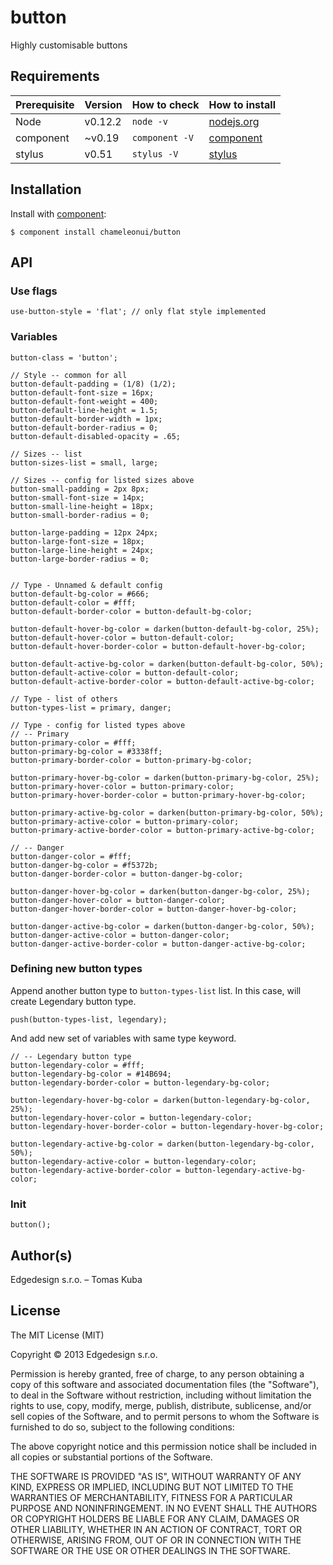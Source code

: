 
# button

Highly customisable buttons

## Requirements

| Prerequisite | Version | How to check | How to install |
| --- | --- | --- | --- |
| Node | v0.12.2 | `node -v`| [nodejs.org](https://nodejs.org/) |
| component | ~v0.19 | `component -V` | [component](https://github.com/componentjs/component) |
| stylus | v0.51 | `stylus -V` | [stylus](https://learnboost.github.io/stylus/) |

## Installation

Install with [component](http://component.io):

    $ component install chameleonui/button

## API

### Use flags

```
use-button-style = 'flat'; // only flat style implemented
```

### Variables

```
button-class = 'button';

// Style -- common for all
button-default-padding = (1/8) (1/2);
button-default-font-size = 16px;
button-default-font-weight = 400;
button-default-line-height = 1.5;
button-default-border-width = 1px;
button-default-border-radius = 0;
button-default-disabled-opacity = .65;

// Sizes -- list
button-sizes-list = small, large;

// Sizes -- config for listed sizes above
button-small-padding = 2px 8px;
button-small-font-size = 14px;
button-small-line-height = 18px;
button-small-border-radius = 0;

button-large-padding = 12px 24px;
button-large-font-size = 18px;
button-large-line-height = 24px;
button-large-border-radius = 0;


// Type - Unnamed & default config
button-default-bg-color = #666;
button-default-color = #fff;
button-default-border-color = button-default-bg-color;

button-default-hover-bg-color = darken(button-default-bg-color, 25%);
button-default-hover-color = button-default-color;
button-default-hover-border-color = button-default-hover-bg-color;

button-default-active-bg-color = darken(button-default-bg-color, 50%);
button-default-active-color = button-default-color;
button-default-active-border-color = button-default-active-bg-color;

// Type - list of others
button-types-list = primary, danger;

// Type - config for listed types above
// -- Primary
button-primary-color = #fff;
button-primary-bg-color = #3338ff;
button-primary-border-color = button-primary-bg-color;

button-primary-hover-bg-color = darken(button-primary-bg-color, 25%);
button-primary-hover-color = button-primary-color;
button-primary-hover-border-color = button-primary-hover-bg-color;

button-primary-active-bg-color = darken(button-primary-bg-color, 50%);
button-primary-active-color = button-primary-color;
button-primary-active-border-color = button-primary-active-bg-color;

// -- Danger
button-danger-color = #fff;
button-danger-bg-color = #f5372b;
button-danger-border-color = button-danger-bg-color;

button-danger-hover-bg-color = darken(button-danger-bg-color, 25%);
button-danger-hover-color = button-danger-color;
button-danger-hover-border-color = button-danger-hover-bg-color;

button-danger-active-bg-color = darken(button-danger-bg-color, 50%);
button-danger-active-color = button-danger-color;
button-danger-active-border-color = button-danger-active-bg-color;
```

### Defining new button types

Append another button type to `button-types-list` list. In this case, will create Legendary button type.

```
push(button-types-list, legendary);
```
And add new set of variables with same type keyword.

```
// -- Legendary button type
button-legendary-color = #fff;
button-legendary-bg-color = #14B694;
button-legendary-border-color = button-legendary-bg-color;

button-legendary-hover-bg-color = darken(button-legendary-bg-color, 25%);
button-legendary-hover-color = button-legendary-color;
button-legendary-hover-border-color = button-legendary-hover-bg-color;

button-legendary-active-bg-color = darken(button-legendary-bg-color, 50%);
button-legendary-active-color = button-legendary-color;
button-legendary-active-border-color = button-legendary-active-bg-color;
```


### Init

```
button();
```

## Author(s)

Edgedesign s.r.o. – Tomas Kuba

## License

The MIT License (MIT)

Copyright © 2013 Edgedesign s.r.o.

Permission is hereby granted, free of charge, to any person obtaining a copy
of this software and associated documentation files (the "Software"), to deal
in the Software without restriction, including without limitation the rights
to use, copy, modify, merge, publish, distribute, sublicense, and/or sell
copies of the Software, and to permit persons to whom the Software is
furnished to do so, subject to the following conditions:

The above copyright notice and this permission notice shall be included in
all copies or substantial portions of the Software.

THE SOFTWARE IS PROVIDED "AS IS", WITHOUT WARRANTY OF ANY KIND, EXPRESS OR
IMPLIED, INCLUDING BUT NOT LIMITED TO THE WARRANTIES OF MERCHANTABILITY,
FITNESS FOR A PARTICULAR PURPOSE AND NONINFRINGEMENT. IN NO EVENT SHALL THE
AUTHORS OR COPYRIGHT HOLDERS BE LIABLE FOR ANY CLAIM, DAMAGES OR OTHER
LIABILITY, WHETHER IN AN ACTION OF CONTRACT, TORT OR OTHERWISE, ARISING FROM,
OUT OF OR IN CONNECTION WITH THE SOFTWARE OR THE USE OR OTHER DEALINGS IN
THE SOFTWARE.
